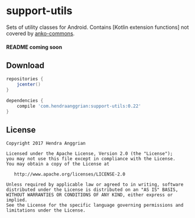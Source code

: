 support-utils
=============
Sets of utility classes for Android.
Contains [Kotlin extension functions] not covered by [anko-commons].

#### README coming soon

Download
--------
```gradle
repositories {
    jcenter()
}

dependencies {
    compile 'com.hendraanggrian:support-utils:0.22'
}
```

License
-------
    Copyright 2017 Hendra Anggrian

    Licensed under the Apache License, Version 2.0 (the "License");
    you may not use this file except in compliance with the License.
    You may obtain a copy of the License at

       http://www.apache.org/licenses/LICENSE-2.0

    Unless required by applicable law or agreed to in writing, software
    distributed under the License is distributed on an "AS IS" BASIS,
    WITHOUT WARRANTIES OR CONDITIONS OF ANY KIND, either express or implied.
    See the License for the specific language governing permissions and
    limitations under the License.

[extension functions]: https://kotlinlang.org/docs/reference/extensions.html
[anko-commons]: https://github.com/Kotlin/anko